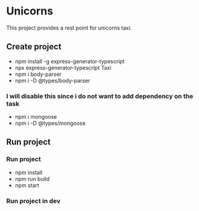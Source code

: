 # Unicorns
This project provides a rest point for unicorns taxi.

## Create project
- npm install -g express-generator-typescript
- npx express-generator-typescript Taxi
- npm i body-parser
- npm i -D @types/body-parser

### I will disable this since i do not want to add dependency on the task
- npm i mongoose
- npm i -D @types/mongoose


## Run project

### Run project
- npm install
- npm run build
- npm start


### Run project in dev
